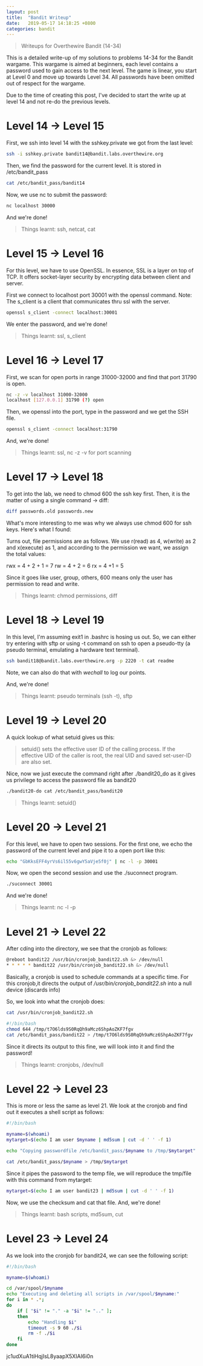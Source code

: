 ```yaml
---
layout: post
title:  "Bandit Writeup"
date:   2019-05-17 14:18:25 +0800
categories: bandit
---
```

> Writeups for Overthewire Bandit (14-34)

This is a detailed write-up of my solutions to problems 14-34 for the Bandit wargame. This wargame is aimed at beginners, each level contains a password used to gain access to the next level. The game is linear, you start at Level 0 and move up towards Level 34. All passwords have been omitted out of respect for the wargame.

Due to the time of creating this post, I've decided to start the write up at level 14 and not re-do the previous levels.


# Level 14 → Level 15

First, we ssh into level 14 with the sshkey.private we got from the last level:

```bash
ssh -i sshkey.private bandit14@bandit.labs.overthewire.org
```

Then, we find the password for the current level. It is stored in /etc/bandit_pass
```bash
cat /etc/bandit_pass/bandit14 
```

Now, we use nc to submit the password:

```bash
nc localhost 30000
```

And we're done!

> Things learnt: ssh, netcat, cat


# Level 15 → Level 16

For this level, we have to use OpenSSL. In essence, SSL is a layer on top of TCP. It offers socket-layer security by encrypting data between client and server.

First we connect to localhost port 30001 with the openssl command. Note: The s_client is a client that communicates thru ssl with the server.

```bash
openssl s_client -connect localhost:30001
```

We enter the password, and we're done!

> Things learnt: ssl, s_client


# Level 16 → Level 17

First, we scan for open ports in range 31000-32000 and find that port 31790 is open.

```bash
nc -z -v localhost 31000-32000
localhost [127.0.0.1] 31790 (?) open
```

Then, we openssl into the port, type in the password and we get the SSH file.

```bash
openssl s_client -connect localhost:31790
```

And, we're done!

> Things learnt: ssl, nc -z -v for port scanning


# Level 17 → Level 18

To get into the lab, we need to chmod 600 the ssh key first. Then, it is the matter of using a single command -> diff:

```bash
diff passwords.old passwords.new 
```

What's more interesting to me was why we always use chmod 600 for ssh keys. Here's what I found:

Turns out, file permissions are as follows. We use r(read) as 4, w(write) as 2 and x(execute) as 1, and according to the permission we want, we assign the total values:

rwx = 4 + 2 + 1 = 7
rw = 4 + 2 = 6
rx = 4 +1 = 5

Since it goes like user, group, others, 600 means only the user has permission to read and write.

> Things learnt: chmod permissions, diff


# Level 18 → Level 19

In this level, I'm assuming exit1 in .bashrc is hosing us out. So, we can either try entering with sftp or using -t command on ssh to open a pseudo-tty (a pseudo terminal, emulating a hardware text terminal).

```bash
ssh bandit18@bandit.labs.overthewire.org -p 2220 -t cat readme
```

Note, we can also do that with *wechall* to log our points.

And, we're done!

> Things learnt: pseudo terminals (ssh -t), sftp


# Level 19 → Level 20

A quick lookup of what setuid gives us this:

>setuid() sets the effective user ID of the calling process. If the effective UID of the caller is root, the real UID and saved set-user-ID are also set.

Nice, now we just execute the command right after ./bandit20_do as it gives us privilege to access the password file as bandit20

```bash
./bandit20-do cat /etc/bandit_pass/bandit20
```
> Things learnt: setuid()


# Level 20 → Level 21

For this level, we have to open two sessions. For the first one, we echo the password of the current level and pipe it to a open port like this:

```bash
echo "GbKksEFF4yrVs6il55v6gwY5aVje5f0j" | nc -l -p 30001
```

Now, we open the second session and use the ./suconnect program.

```bash
./suconnect 30001
```

And we're done!

> Things learnt: nc -l -p


# Level 21 → Level 22

After cdíng into the directory, we see that the cronjob as follows:

```bash
@reboot bandit22 /usr/bin/cronjob_bandit22.sh &> /dev/null
* * * * * bandit22 /usr/bin/cronjob_bandit22.sh &> /dev/null
```

Basically, a cronjob is used to schedule commands at a specific time. For this cronjob,it directs the output of */usr/bin/cronjob_bandit22.sh* into a null device (discards info)

So, we look into what the cronjob does:

```bash
cat /usr/bin/cronjob_bandit22.sh

#!/bin/bash
chmod 644 /tmp/t7O6lds9S0RqQh9aMcz6ShpAoZKF7fgv
cat /etc/bandit_pass/bandit22 > /tmp/t7O6lds9S0RqQh9aMcz6ShpAoZKF7fgv
```

Since it directs its output to this fine, we will look into it and find the password!

> Things learnt: cronjobs, /dev/null


# Level 22 → Level 23

This is more or less the same as level 21. We look at the cronjob and find out it executes a shell script as follows:
```bash
#!/bin/bash

myname=$(whoami)
mytarget=$(echo I am user $myname | md5sum | cut -d ' ' -f 1)

echo "Copying passwordfile /etc/bandit_pass/$myname to /tmp/$mytarget"

cat /etc/bandit_pass/$myname > /tmp/$mytarget
```

Since it pipes the password to the temp file, we will reproduce the tmp/file with this command from mytarget:

```bash
mytarget=$(echo I am user bandit23 | md5sum | cut -d ' ' -f 1)
```

Now, we use the checksum and cat that file. And, we're done!

> Things learnt: bash scripts, md5sum, cut


# Level 23 → Level 24

As we look into the cronjob for bandit24, we can see the following script:

```bash
#!/bin/bash

myname=$(whoami)

cd /var/spool/$myname
echo "Executing and deleting all scripts in /var/spool/$myname:"
for i in * .*;
do
    if [ "$i" != "." -a "$i" != ".." ];
    then
        echo "Handling $i"
        timeout -s 9 60 ./$i
        rm -f ./$i
    fi
done
```

jc1udXuA1tiHqjIsL8yaapX5XIAI6i0n